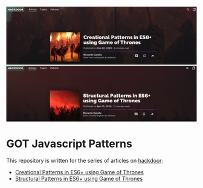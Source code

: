![Creational Patterns in ES6+ using Game of Thrones](/docs/creational.png)
![Structural Patterns in ES6+ using Game of Thrones](/docs/structural.png)

# GOT Javascript Patterns

This repository is written for the series of articles on [hackdoor](https://www.hackdoor.io):

- [Creational Patterns in ES6+ using Game of Thrones](https://www.hackdoor.io/articles/9YJbK2Nn/creational-patterns-in-es6-using-game-of-thrones)
- [Structural Patterns in ES6+ using Game of Thrones](https://www.hackdoor.io/articles/0XN65AJd/structural-patterns-es6-using-game-thrones)

